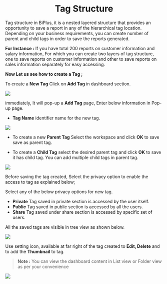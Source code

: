 
<center><h1>Tag Structure</h1></center>

Tag structure in BiPlus, it is a nested layered structure that provides an opportunity to save a report in any of the hierarchical tag location. Depending on your business requirements, you can create number of parent and child tags in order to save the reports generated.

**For Instance :** If you have total 200 reports on customer information and salary information, For which you can create two layers of tag structure, one to save reports on customer information and other to save reports on sales information separately for easy accessing.

**Now Let us see how to create a Tag ;**

To create a **New Tag** Click on **Add Tag** in dashboard section. 


![
](https://raw.githubusercontent.com/sv18042016/fp1/master/images/tag_n.png)

immediately, It will pop-up a **Add Tag** page, Enter below information in Pop-up page.

- **Tag Name**  identifier name for the new tag.


![
](https://raw.githubusercontent.com/sv18042016/fp1/572c5cee7ab90c2d6e74d3d9b78e60020cf2f5eb/images/Parent_tag.png)

- To create a new **Parent Tag** Select the workspace and click **OK** to save save as parent tag.

- To create a **Child Tag** select the desired parent tag and click **OK** to save it has child tag. You can add multiple child tags in parent tag.


![
](https://raw.githubusercontent.com/sv18042016/fp1/572c5cee7ab90c2d6e74d3d9b78e60020cf2f5eb/images/child_tag.png)

Before saving the tag created, Select the privacy option to enable the access to tag as explained below;


Select any of the below privacy options for new tag.

  -  **Private** Tag saved in private section is accessed by the user itself.
  -  **Public**  Tag saved in public section is accessed by all the users. 
  -  **Share** Tag saved under share section is accessed by specific set of users.

All the saved tags are visible in tree view as shown below.

![
](https://raw.githubusercontent.com/sv18042016/fp1/191f8906591a719bb70c33b807cb4c3dabf4ed4e/images/tree_view.png)

Use setting icon, available at far right of the tag created to **Edit, Delete** and to add the **Thumbnail** to tag.

> **Note :** You can view the dashboard content in List view or Folder view as per your convenience

![
](https://raw.githubusercontent.com/sv18042016/fp1/8170dc06ffe7bf872e20e1530d9f2d2c50b6f6f3/images/edit_tag_full.png)

<!--stackedit_data:
eyJoaXN0b3J5IjpbMjgyMTE4MzIzLC0xNjAwNTIzNjkxLDcxMz
UyNjk5LC0xMjQ5ODM2MDQyLDIyNDYxNjUwOSw3OTQxNTIxMjcs
LTY1MjgyNTQ0MSwtMzI4NTIyNjgzLDM4OTkzNjM4OSwtMTczND
E5Mjg5NV19
-->